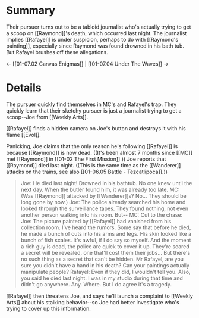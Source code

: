 # Summary
Their pursuer turns out to be a tabloid journalist who's actually trying to get a scoop on [[Raymond]]'s death, which occurred last night. The journalist implies [[Rafayel]] is under suspicion, perhaps to do with [[Raymond's painting]], especially since Raymond was found drowned in his bath tub. But Rafayel brushes off these allegations.

← [[01-07.02 Canvas Enigmas]] | [[01-07.04 Under The Waves]] →
# Details
The pursuer quickly find themselves in MC's and Rafayel's trap. They quickly learn that their sketchy pursuer is just a journalist trying to get a scoop--Joe from [[Weekly Arts]].

[[Rafayel]] finds a hidden camera on Joe's button and destroys it with his flame [[Evol]].

Panicking, Joe claims that the only reason he's following [[Rafayel]] is because [[Raymond]] is now dead. ((It's been almost 7 months since [[MC]] met [[Raymond]] in [[01-02 The First Mission]].)) Joe reports that [[Raymond]] died last night. ((This is the same time as the [[Wanderer]] attacks on the trains, see also [[01-06.05 Battle - Tezcatlipoca]].))

> Joe: He died last night! Drowned in his bathtub. No one knew until the next day. When the butler found him, it was already too late.
> MC: (Was [[Raymond]] attacked by [[Wanderer]]s? No... They should be long gone by now.)
> Joe: The police already searched his home and looked through the surveillance tapes. They found nothing, not even another person walking into his room. But--
> MC: Cut to the chase:
> Joe: The picture painted by [[Rafayel]] had vanished from his collection room. I've heard the rumors. Some say that before he died, he made a bunch of cuts into his arms and legs. His skin looked like a bunch of fish scales. It's awful, if I do say so myself. And the moment a rich guy is dead, the police are quick to cover it up. They're scared a secret will be revealed, one that'll cost them their jobs... But there's no such thing as a secret that can't be hidden. Mr Rafayel, are you sure you didn't have a hand in his death? Can your paintings actually manipulate people?
> Rafayel: Even if they did, I wouldn't tell you. Also, you said he died last night. I was in my studio during that time and didn't go anywhere. Any. Where. But I do agree it's a tragedy.

[[Rafayel]] then threatens Joe, and says he'll launch a complaint to [[Weekly Arts]] about his stalking behavior--so Joe had better investigate who's trying to cover up this information.